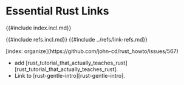 # Essential Rust Links

{{#include index.incl.md}}

{{#include refs.incl.md}}
{{#include ../refs/link-refs.md}}

<div class="hidden">
[index: organize](https://github.com/john-cd/rust_howto/issues/567)

- add [rust_tutorial_that_actually_teaches_rust][rust_tutorial_that_actually_teaches_rust].
- Link to [rust-gentle-intro][rust-gentle-intro].

</div>
